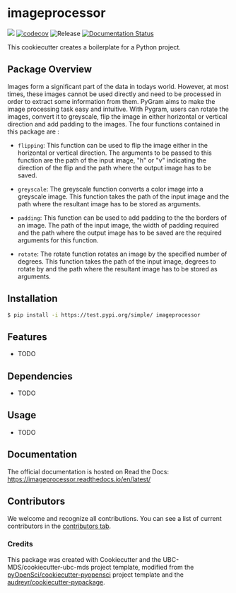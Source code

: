 # imageprocessor 

![](https://github.com/wang-rui/imageprocessor/workflows/build/badge.svg) [![codecov](https://codecov.io/gh/wang-rui/imageprocessor/branch/main/graph/badge.svg)](https://codecov.io/gh/wang-rui/imageprocessor) ![Release](https://github.com/wang-rui/imageprocessor/workflows/Release/badge.svg) [![Documentation Status](https://readthedocs.org/projects/imageprocessor/badge/?version=latest)](https://imageprocessor.readthedocs.io/en/latest/?badge=latest)

This cookiecutter creates a boilerplate for a Python project.

## Package Overview

Images form a significant part of the data in todays world. However, at most times, these images cannot be used directly and need to be processed in order to extract some information from them. PyGram aims to make the image processing task easy and intuitive. With Pygram, users can rotate the images, convert it to greyscale, flip the image in either horizontal or vertical direction and add padding to the images. The four functions contained in this package are :

- `flipping`: This function can be used to flip the image either in the horizontal or vertical direction. The arguments to be passed to this function are the path of the input image, "h" or "v" indicating the direction of the flip and the path where the output image has to be saved.

- `greyscale`: The greyscale function converts a color image into a greyscale image. This function takes the path of the input image and the path where the resultant image has to be stored as arguments. 

- `padding`: This function can be used to add padding to the the borders of an image. The path of the input image, the width of padding required and the path where the output image has to be saved are the required arguments for this function.

- `rotate`: The rotate function rotates an image by the specified number of degrees. This function takes the path of the input image, degrees to rotate by and the path where the resultant image has to be stored as arguments.

## Installation

```bash
$ pip install -i https://test.pypi.org/simple/ imageprocessor
```

## Features

- TODO

## Dependencies

- TODO

## Usage

- TODO

## Documentation

The official documentation is hosted on Read the Docs: https://imageprocessor.readthedocs.io/en/latest/

## Contributors

We welcome and recognize all contributions. You can see a list of current contributors in the [contributors tab](https://github.com/wang-rui/imageprocessor/graphs/contributors).

### Credits

This package was created with Cookiecutter and the UBC-MDS/cookiecutter-ubc-mds project template, modified from the [pyOpenSci/cookiecutter-pyopensci](https://github.com/pyOpenSci/cookiecutter-pyopensci) project template and the [audreyr/cookiecutter-pypackage](https://github.com/audreyr/cookiecutter-pypackage).
